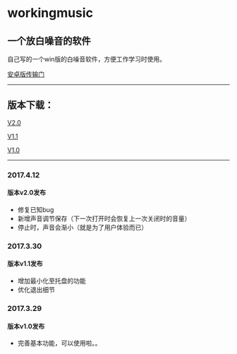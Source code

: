 # workingmusic
## 一个放白噪音的软件

自己写的一个win版的白噪音软件，方便工作学习时使用。

[安卓版传输门](https://github.com/Xiphoray/Workingmusic-App)

****

## 版本下载：

[V2.0](https://github.com/Xiphoray/workingmusic/releases/download/V2.0/workingmusic.V2.0.exe)

[V1.1](https://github.com/Xiphoray/workingmusic/releases/download/V1.1/workingmusic.V1.1.exe)

[V1.0](https://github.com/Xiphoray/workingmusic/releases/download/V1.0/workingmusic.V1.0.exe)



***

### 2017.4.12
#### 版本v2.0发布
* 修复已知bug
* 新增声音调节保存（下一次打开时会恢复上一次关闭时的音量）
* 停止时，声音会渐小（就是为了用户体验而已）

### 2017.3.30
#### 版本v1.1发布
* 增加最小化至托盘的功能
* 优化退出细节

### 2017.3.29
#### 版本v1.0发布
* 完善基本功能，可以使用啦。。
